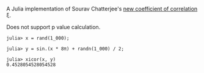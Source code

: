 A Julia implementation of Sourav Chatterjee's [new coefficient of correlation](https://arxiv.org/abs/1909.10140) ξ.

Does not support p value calculation.

```julia-repl
julia> x = rand(1_000);

julia> y = sin.(x * 8π) + randn(1_000) / 2;

julia> xicor(x, y)
0.4528054528054528
```
